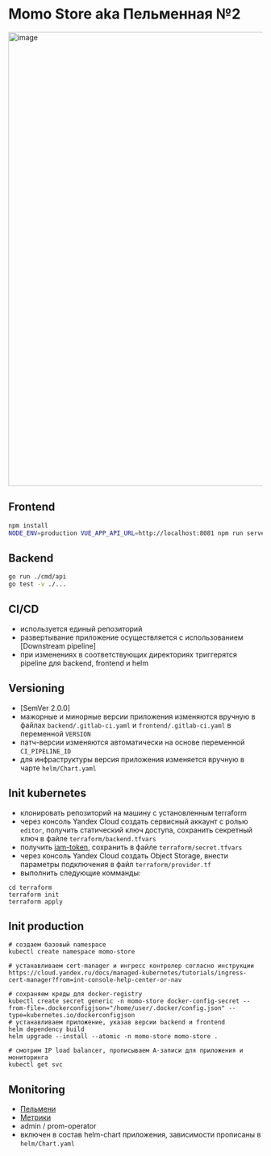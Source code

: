 # Momo Store aka Пельменная №2

<img width="900" alt="image" src="https://user-images.githubusercontent.com/9394918/167876466-2c530828-d658-4efe-9064-825626cc6db5.png">

## Frontend

```bash
npm install
NODE_ENV=production VUE_APP_API_URL=http://localhost:8081 npm run serve
```

## Backend

```bash
go run ./cmd/api
go test -v ./... 
```

## CI/CD

- используется единый репозиторий
- развертывание приложение осуществляется с использованием [Downstream pipeline]
- при изменениях в соответствующих директориях триггерятся pipeline для backend, frontend и helm

## Versioning

- [SemVer 2.0.0]
- мажорные и минорные версии приложения изменяются вручную в файлах `backend/.gitlab-ci.yaml` и `frontend/.gitlab-ci.yaml` в переменной `VERSION`
- патч-версии изменяются автоматически на основе переменной `CI_PIPELINE_ID`
- для инфраструктуры версия приложения изменяется вручную в чарте `helm/Chart.yaml`

## Init kubernetes

- клонировать репозиторий на машину с установленным terraform
- через консоль Yandex Cloud создать сервисный аккаунт с ролью `editor`, получить статический ключ доступа, сохранить секретный ключ в файле `terraform/backend.tfvars`
- получить [iam-token](https://cloud.yandex.ru/docs/iam/operations/iam-token/create), сохранить в файле `terraform/secret.tfvars`
- через консоль Yandex Cloud создать Object Storage, внести параметры подключения в файл `terraform/provider.tf`
- выполнить следующие комманды:

```
cd terraform
terraform init
terraform apply
```

## Init production

```
# создаем базовый namespace
kubectl create namespace momo-store

# устанавливаем cert-manager и ингресс контролер согласно инструкции
https://cloud.yandex.ru/docs/managed-kubernetes/tutorials/ingress-cert-manager?from=int-console-help-center-or-nav

# сохраняем креды для docker-registry
kubectl create secret generic -n momo-store docker-config-secret --from-file=.dockerconfigjson="/home/user/.docker/config.json" --type=kubernetes.io/dockerconfigjson 
# устанавливаем приложение, указав версии backend и frontend
helm dependency build
helm upgrade --install --atomic -n momo-store momo-store .

# смотрим IP load balancer, прописываем А-записи для приложения и мониторинга
kubectl get svc
```

## Monitoring

- [Пельмени](https://momo-store-std-013-20.ru)
- [Метрики](https://grafana.momo-store-std-013-20.ru)
- admin / prom-operator
- включен в состав helm-chart приложения, зависимости прописаны в `helm/Chart.yaml`